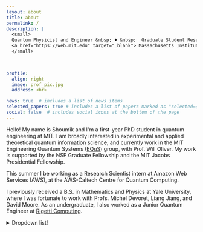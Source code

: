 ```yaml
---
layout: about
title: about
permalink: /
description: |
  <small>
  Quantum Physicist and Engineer &nbsp; ♦ &nbsp;  Graduate Student Researcher <br>
  <a href="https://web.mit.edu" target="_blank"> Massachusetts Institute of Technology (MIT); Cambridge, MA </a>
  </small>
  


profile:
  align: right
  image: prof_pic.jpg
  address: <br>

news: true  # includes a list of news items
selected_papers: true # includes a list of papers marked as "selected={true}"
social: false  # includes social icons at the bottom of the page
---
```



Hello! My name is Shoumik and I'm a first-year PhD student in quantum engineering at MIT. I am broadly interested in experimental and applied theoretical quantum information science, and currently work in the MIT Engineering Quantum Systems ([EQuS](https://equs.mit.edu/)) group, with Prof. Will Oliver. My work is supported by the NSF Graduate Fellowship and the MIT Jacobs Presidential Fellowship.

This summer I be working as a Research Scientist intern at Amazon Web Services (AWS), at the AWS-Caltech Centre for Quantum Computing.

I previously received a B.S. in Mathematics and Physics at Yale University, where I was fortunate to work with Profs. Michel Devoret, Liang Jiang, and David Moore. As an undergraduate, I also worked as a Junior Quantum Engineer at [Rigetti Computing](https://www.rigetti.com/).



<details>
  <summary> Dropdown list! </summary>
<p>
<br>
<b>Undergraduates at McGill:</b>
I welcome these emails, but they should include a CV, research interests, list of relevant course work, a transcript, and your programming experience. The subject line should contain the word "consideration for undergraduate research project" to indicate these instructions have been read.
<br/>
</p>

</details>
<br>